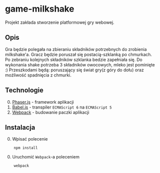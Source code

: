 # game-milkshake

Projekt zakłada stworzenie platformowej gry webowej.

## Opis

Gra będzie polegała na zbieraniu składników potrzebnych do zrobienia milkshake'a.
Gracz będzie poruszał się postacią-szklanką po chmurkach. Po zebraniu kolejnych składników szklanka bedzie zapełniała się.
Do wykonania shake potrzeba 3 składników owocowych, mleko jest pominięte :)
Przeszkodami będą: poruszający się świat gry(z góry do dołu) oraz możliwość spadnięcia z chmurki.

## Technologie

0. [Phaser.js](https://phaser.io/) - framework aplikacji
0. [Babel.js](https://babeljs.io/) - transpiler `ECMAScript 6` na `ECMAScript 5`
0. [Webpack](http://webpack.github.io/) - budowanie paczki aplikacji

## Instalacja

0. Wpisać polecenie
 
```
    npm install
```
0. Uruchomić `Webpack`-a poleceniem
 
```
    webpack
```
